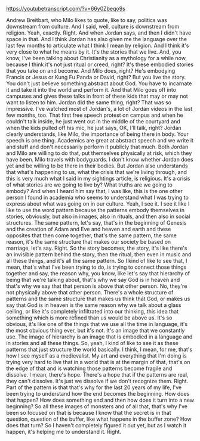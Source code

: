 https://youtubetranscript.com/?v=66y0Zbeqo9s

 Andrew Breitbart, who Milo likes to quote, like to say, politics was downstream from culture. And I said, well, culture is downstream from religion. Yeah, exactly. Right. And when Jordan says, and then I didn't have space in that. And I think Jordan has also given me the language over the last few months to articulate what I think I mean by religion. And I think it's very close to what he means by it. It's the stories that we live. And, you know, I've been talking about Christianity as a mythology for a while now, because I think it's not just ritual or creed, right? It's these embodied stories that you take on and become. And Milo does, right? He's embodying Francis or Jesus or Kung Fu Panda or David, right? But you live the story. You don't just believe something abstract about God. You have to incarnate it and take it into the world and perform it. And that Milo goes off into campuses and gives these talks in front of these kids that may or may not want to listen to him. Jordan did the same thing, right? That was so impressive. I've watched most of Jordan's, a lot of Jordan videos in the last few months, too. That first free speech protest on campus and when he couldn't talk inside, he just went out in the middle of the courtyard and when the kids pulled off his mic, he just says, OK, I'll talk, right? Jordan clearly understands, like Milo, the importance of being there in body. Your speech is one thing. Academics are great at abstract speech and we write it and stuff and don't necessarily perform it publicly that much. Both Jordan and Milo are willing to do that, put themselves physically at risk, which they have been. Milo travels with bodyguards. I don't know whether Jordan does yet and be willing to be there in their bodies. But Jordan also understands that what's happening to us, what the crisis that we're living through, and this is very much what I said in my sightings article, is religious. It's a crisis of what stories are we going to live by? What truths are we going to embody? And when I heard him say that, I was like, this is the one other person I found in academia who seems to understand what I was trying to express about what was going on in our culture. Yeah, I see it. I see it like I like to use the word pattern because the patterns embody themselves in stories, obviously, but also in images, also in rituals, and then also in social structures. The same pattern, let's say, that's in the beginning of Genesis and the creation of Adam and Eve and heaven and earth and these opposites that then come together, that's the same pattern, the same reason, it's the same structure that makes our society be based on marriage, let's say. Right. So the story becomes, the story, it's like there's an invisible pattern behind the story, then the ritual, then even in music and all these things, and it's all the same pattern. So I kind of like to see that, I mean, that's what I've been trying to do, is trying to connect those things together and say, the reason why, you know, like let's say that hierarchy of being that we're talking about, that's why we say God is in heaven and that's why we say that that person is above that other person. No, they're not physically above that other person. There's a whole structure of patterns and the same structure that makes us think that God, or makes us say that God is in heaven is the same reason why we talk about a glass ceiling, or like it's completely infiltrated into our thinking, this idea that something which is more refined than us would be above us. It's so obvious, it's like one of the things that we use all the time in language, it's the most obvious thing ever, but it's not. It's an image that we constantly use. The image of hierarchy is an image that is embodied in a language and in stories and all these things. So, yeah, I kind of like to see it as these patterns that just structure the world basically. I think, I mean, for me, that's how I see myself as a medievalist. My art and everything that I'm doing is trying very hard to live that in a world that is at the margin of that, that's on the edge of that and is watching those patterns become fragile and dissolve. I mean, there's hope. There's a hope that if the patterns are real, they can't dissolve. It's just we dissolve if we don't recognize them. Right. Part of the pattern is that that's why for the last 20 years of my life, I've been trying to understand how the end becomes the beginning. How does that happen? How does something end and then how does it turn into a new beginning? So all these images of monsters and of all that, that's why I've been so focused on that is because I know that the secret is in that question, question of the buffer, like what happens in the buffer zone? How does that turn? So I haven't completely figured it out yet, but as I watch it happen, it's helping me to understand it. Right.